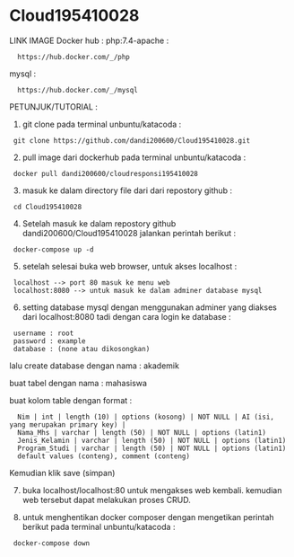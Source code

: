 # Cloud195410028

LINK IMAGE Docker hub :
   php:7.4-apache :
   
   
      https://hub.docker.com/_/php
      
      
   mysql :
   
      https://hub.docker.com/_/mysql
      
PETUNJUK/TUTORIAL :
   1. git clone pada terminal unbuntu/katacoda :
      
     git clone https://github.com/dandi200600/Cloud195410028.git
      
   2. pull image dari dockerhub pada terminal unbuntu/katacoda :
      
     docker pull dandi200600/cloudresponsi195410028
     
   3. masuk ke dalam directory file dari dari repostory github :
   
     cd Cloud195410028
      
   4. Setelah masuk ke dalam repostory github dandi200600/Cloud195410028 jalankan perintah berikut :
   
     docker-compose up -d
     
   5. setelah selesai buka web browser, untuk akses localhost :
   
     localhost --> port 80 masuk ke menu web
     localhost:8080 --> untuk masuk ke dalam adminer database mysql
     
   6. setting database mysql dengan menggunakan adminer yang diakses dari localhost:8080 tadi dengan cara login ke database :
   
     username : root
     password : example
     database : (none atau dikosongkan)
     
   lalu create database dengan nama : akademik
   
   buat tabel dengan nama : mahasiswa
   
   buat kolom table dengan format :
      
      Nim | int | length (10) | options (kosong) | NOT NULL | AI (isi, yang merupakan primary key) |
      Nama_Mhs | varchar | length (50) | NOT NULL | options (latin1)
      Jenis_Kelamin | varchar | length (50) | NOT NULL | options (latin1)
      Program_Studi | varchar | length (50) | NOT NULL | options (latin1)
      default values (conteng), comment (conteng)
   Kemudian klik save (simpan)
   
   7. buka localhost/localhost:80 untuk mengakses web kembali. kemudian web tersebut dapat melakukan proses CRUD.
   
   8. untuk menghentikan docker composer dengan mengetikan perintah berikut pada terminal unbuntu/katacoda :
   
     docker-compose down
     

     
      
